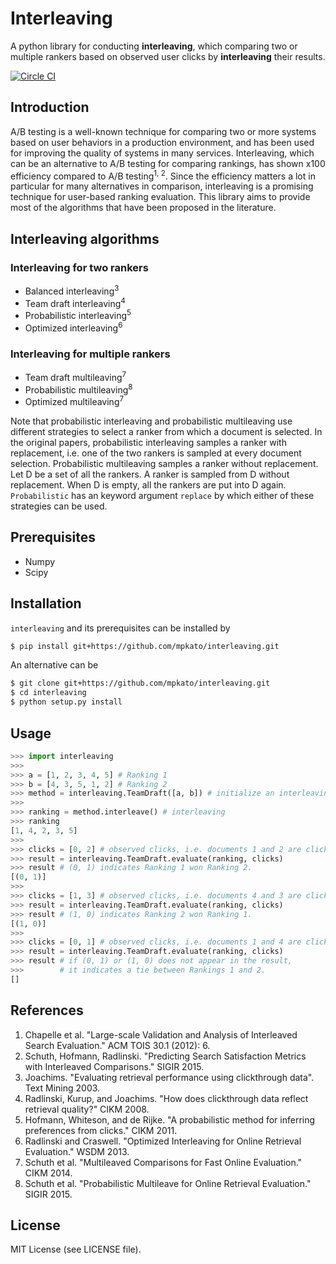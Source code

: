# Interleaving
A python library for conducting **interleaving**, which comparing two or multiple rankers based on observed user clicks by **interleaving** their results.

[![Circle CI](https://circleci.com/gh/mpkato/interleaving.svg?&style=shield)](https://circleci.com/gh/mpkato/interleaving)

## Introduction
A/B testing is a well-known technique for comparing two or more systems based on user behaviors in a production environment,
and has been used for improving the quality of systems in many services.
Interleaving, which can be an alternative to A/B testing for comparing rankings, has shown x100 efficiency compared to A/B testing<sup>1, 2</sup>.
Since the efficiency matters a lot in particular for many alternatives in comparison, interleaving is a promising technique for user-based ranking evaluation.
This library aims to provide most of the algorithms that have been proposed in the literature.


## Interleaving algorithms

### Interleaving for two rankers

- Balanced interleaving<sup>3</sup>
- Team draft interleaving<sup>4</sup>
- Probabilistic interleaving<sup>5</sup>
- Optimized interleaving<sup>6</sup>

### Interleaving for multiple rankers
- Team draft multileaving<sup>7</sup>
- Probabilistic multileaving<sup>8</sup>
- Optimized multileaving<sup>7</sup>

Note that probabilistic interleaving and probabilistic multileaving use
different strategies to select a ranker from which a document is selected.
In the original papers,
probabilistic interleaving samples a ranker with replacement,
i.e. one of the two rankers is sampled at every document selection.
Probabilistic multileaving samples a ranker without replacement.
Let D be a set of all the rankers.
A ranker is sampled from D without replacement.
When D is empty, all the rankers are put into D again.
`Probabilistic` has an keyword argument `replace` by which either of these 
strategies can be used.

## Prerequisites
- Numpy
- Scipy

## Installation
`interleaving` and its prerequisites can be installed by

```bash
$ pip install git+https://github.com/mpkato/interleaving.git
```

An alternative can be
```bash
$ git clone git+https://github.com/mpkato/interleaving.git
$ cd interleaving
$ python setup.py install
```

## Usage
```python
>>> import interleaving
>>>
>>> a = [1, 2, 3, 4, 5] # Ranking 1
>>> b = [4, 3, 5, 1, 2] # Ranking 2
>>> method = interleaving.TeamDraft([a, b]) # initialize an interleaving method
>>>
>>> ranking = method.interleave() # interleaving
>>> ranking
[1, 4, 2, 3, 5]
>>>
>>> clicks = [0, 2] # observed clicks, i.e. documents 1 and 2 are clicked
>>> result = interleaving.TeamDraft.evaluate(ranking, clicks)
>>> result # (0, 1) indicates Ranking 1 won Ranking 2.
[(0, 1)]
>>>
>>> clicks = [1, 3] # observed clicks, i.e. documents 4 and 3 are clicked
>>> result = interleaving.TeamDraft.evaluate(ranking, clicks)
>>> result # (1, 0) indicates Ranking 2 won Ranking 1.
[(1, 0)]
>>>
>>> clicks = [0, 1] # observed clicks, i.e. documents 1 and 4 are clicked
>>> result = interleaving.TeamDraft.evaluate(ranking, clicks)
>>> result # if (0, 1) or (1, 0) does not appear in the result, 
>>>        # it indicates a tie between Rankings 1 and 2.
[]
```

## References
1. Chapelle et al. "Large-scale Validation and Analysis of Interleaved Search Evaluation." ACM TOIS 30.1 (2012): 6.
2. Schuth, Hofmann, Radlinski. "Predicting Search Satisfaction Metrics with Interleaved Comparisons." SIGIR 2015.
3. Joachims. "Evaluating retrieval performance using clickthrough data". Text Mining 2003.
4. Radlinski, Kurup, and Joachims. "How does clickthrough data reflect retrieval quality?" CIKM 2008.
5. Hofmann, Whiteson, and de Rijke. "A probabilistic method for inferring preferences from clicks." CIKM 2011.
6. Radlinski and Craswell. "Optimized Interleaving for Online Retrieval Evaluation." WSDM 2013.
7. Schuth et al. "Multileaved Comparisons for Fast Online Evaluation." CIKM 2014.
8. Schuth et al. "Probabilistic Multileave for Online Retrieval Evaluation." SIGIR 2015.

## License
MIT License (see LICENSE file).
